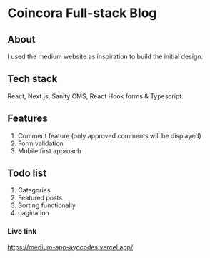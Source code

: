 # Coincora Full-stack Blog

## About

I used the medium website as inspiration to build the initial design.

## Tech stack

React, Next.js, Sanity CMS, React Hook forms & Typescript.

## Features

1. Comment feature (only approved comments will be displayed)
2. Form validation
3. Mobile first approach

## Todo list

1. Categories
2. Featured posts
3. Sorting functionally
4. pagination

### Live link

https://medium-app-ayocodes.vercel.app/
